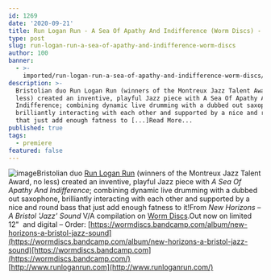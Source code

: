 ```yaml
---
id: 1269
date: '2020-09-21'
title: Run Logan Run - A Sea Of Apathy And Indifference (Worm Discs) - Loose Lips
type: post
slug: run-logan-run-a-sea-of-apathy-and-indifference-worm-discs
author: 100
banner:
  - >-
    imported/run-logan-run-a-sea-of-apathy-and-indifference-worm-discs/image1269.jpeg
description: >-
  Bristolian duo Run Logan Run (winners of the Montreux Jazz Talent Award, no
  less) created an inventive, playful Jazz piece with A Sea Of Apathy And
  Indifference; combining dynamic live drumming with a dubbed out saxophone,
  brilliantly interacting with each other and supported by a nice and round bass
  that just add enough fatness to [...]Read More...
published: true
tags:
  - premiere
featured: false
---
```

![image](../imported/run-logan-run-a-sea-of-apathy-and-indifference-worm-discs/image1269.jpeg)Bristolian duo [Run Logan Run](http://www.runloganrun.com/) (winners of the Montreux Jazz Talent Award, no less) created an inventive, playful Jazz piece with _A Sea Of Apathy And Indifference_; combining dynamic live drumming with a dubbed out saxophone, brilliantly interacting with each other and supported by a nice and round bass that just add enough fatness to it!From _New Horizons – A Bristol 'Jazz' Sound_ V/A compilation on [Worm Discs](https://wormdiscs.bandcamp.com/).Out now on limited 12"  and digital – Order: [https://wormdiscs.bandcamp.com/album/new-horizons-a-bristol-jazz-sound](https://wormdiscs.bandcamp.com/album/new-horizons-a-bristol-jazz-sound)[https://wormdiscs.bandcamp.com](https://wormdiscs.bandcamp.com/)  
[http://www.runloganrun.com](http://www.runloganrun.com/)